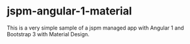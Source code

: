 # jspm-angular-1-material

This is a very simple sample of a jspm managed app with Angular 1 and Bootstrap 3 with Material Design.
